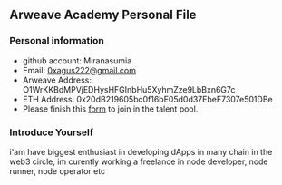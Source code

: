 ## Arweave Academy Personal File

### Personal information

- github account: Miranasumia
- Email: 0xagus222@gmail.com
- Arweave Address: O1WrKKBdMPVjEDHysHFGInbHu5XyhmZze9LbBxn6G7c
- ETH Address: 0x20dB219605bc0f16bE05d0d37EbeF7307e501DBe
- Please finish this [form](https://docs.google.com/forms/d/e/1FAIpQLSfWA5fIIcBgmRppm3jNz5vmf9Mai_QMVil-2pO4r7YKn_Zhtw/viewform?usp=sf_link) to join in the talent pool.

### Introduce Yourself
 i'am have biggest enthusiast in developing dApps in many chain in the web3 circle, im curently working a freelance in node developer, node runner, node operator etc